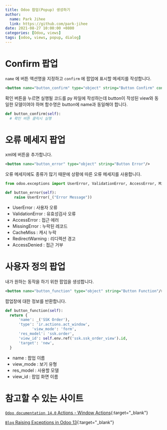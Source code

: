 ```yaml
---
title: Odoo 팝업(Popup) 생성하기
author:
  name: Park Jihee
  link: https://github.com/park-jihee
date: 2021-08-27 10:00:00 +0800
categories: [Odoo, views]
tags: [odoo, views, popup, dialog]
---
```


# Confirm 팝업

`name` 에 버튼 액션명을 지정하고 `confirm` 에 팝업에 표시할 메세지를 작성합니다.

```xml
<button name="button_confirm" type="object" string="Button Confirm" confirm="Confirm Message"/>
```

확인 버튼을 누르면 실행될 코드를 py 파일에 작성하는데 button이 작성된 view와 동일한 모델이여야 하며 함수명은 button에 name과 동일해야 합니다.

```python
def button_confirm(self):
  # 확인 버튼 클릭시 실행
```

# 오류 메세지 팝업

xml에 버튼을 추가합니다.

```xml
<button name="button_error" type="object" string="Button Error"/>
```

오류 메세지에도 종류가 많기 때문에 상황에 따른 오류 메세지를 사용합니다.

```python
from odoo.exceptions import UserError, ValidationError, AccessError, MissingError, CacheMiss, RedirectWarning, AccessDenied

def button_error(self):
    raise UserError(_("Error Message"))
```

- UserError : 사용자 오류
- ValidationError : 유효성검사 오류
- AccessError : 접근 에러
- MissingError : 누락된 레코드
- CacheMiss : 캐시 누락
- RedirectWarning : 리디렉션 경고
- AccessDenied : 접근 거부

# 사용자 정의 팝업

내가 원하는 동작을 하기 위한 팝업을 생성합니다.

```xml
<button name="button_function" type="object" string="Button Function"/>
```

팝업창에 대한 정보를 반환합니다.

```python
def button_function(self):
  return {
      'name': _('SSK Order'),
      'type': 'ir.actions.act_window',
			'view_mode': 'form',
      'res_model': 'ssk.order',
      'view_id': self.env.ref('ssk.ssk_order_view').id,
      'target': 'new',
  }
```

- name : 팝업 이름
- view_mode : 보기 유형
- res_model : 사용할 모델
- view_id : 팝업 화면 이름

# 참고할 수 있는 사이트

[`Odoo documentation 14.0` Actions - Window Actions](https://www.odoo.com/documentation/14.0/developer/reference/addons/actions.html?highlight=popup#window-actions-ir-actions-act-window){:target="_blank"}

[`Blog` Raising Exceptions in Odoo 13](https://www.cybrosys.com/blog/raising-exceptions-odoo-13){:target="_blank"}
